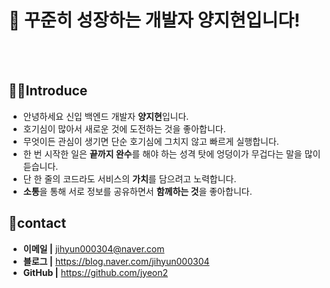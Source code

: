 # 🐣 꾸준히 성장하는 개발자 양지현입니다!
<br></br>

## 🧚‍♀️Introduce
 - 안녕하세요 신입 백엔드 개발자 **양지현**입니다.</br>
 - 호기심이 많아서 새로운 것에 도전하는 것을 좋아합니다.</br>
 - 무엇이든 관심이 생기면 단순 호기심에 그치지 않고 빠르게 실행합니다.</br>
 - 한 번 시작한 일은 **끝까지 완수**를 해야 하는 성격 탓에 엉덩이가 무겁다는 말을 많이 듣습니다.</br>
 - 단 한 줄의 코드라도 서비스의 **가치**를 담으려고 노력합니다.</br>
 - **소통**을 통해 서로 정보를 공유하면서 **함께하는 것**을 좋아합니다.</br>

## 💫contact
 - **이메일 |** jihyun000304@naver.com
 - **블로그 |** https://blog.naver.com/jihyun000304
 - **GitHub |** https://github.com/jyeon2
 <br></br>
 <br></br>
